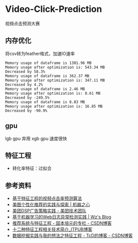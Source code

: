 # Video-Click-Prediction
视频点击预测大赛

## 内存优化

将csv转为feather格式，加速IO速率

```text
Memory usage of dataframe is 1301.96 MB
Memory usage after optimization is: 543.34 MB
Decreased by 58.3%
Memory usage of dataframe is 362.37 MB
Memory usage after optimization is: 347.11 MB
Decreased by 4.2%
Memory usage of dataframe is 2.46 MB
Memory usage after optimization is: 8.61 MB
Decreased by -249.5%
Memory usage of dataframe is 8.83 MB
Memory usage after optimization is: 16.85 MB
Decreased by -90.9%
```
## gpu
lgb gpu 弃用
xgb gpu 速度很快


## 特征工程

- 转化率特征：过拟合


## 参考资料
- [基于特征工程的视频点击率预测算法](http://xblk.ecnu.edu.cn/CN/html/20180309.htm)
- [美图个性化推荐的实践与探索 | 机器之心 ](https://www.jiqizhixin.com/articles/2018-06-27-10)
- [美团DSP广告策略实践 - 美团技术团队](https://tech.meituan.com/2017/05/05/mt-dsp.html)
- [基于机器学习的Web日志异常检测实践 | Wz's Blog ](https://www.wzsite.cn/2018/10/22/%E5%9F%BA%E4%BA%8E%E6%9C%BA%E5%99%A8%E5%AD%A6%E4%B9%A0%E7%9A%84Web%E6%97%A5%E5%BF%97%E5%BC%82%E5%B8%B8%E6%A3%80%E6%B5%8B%E5%AE%9E%E8%B7%B5/)
- [推荐系统与特征工程 - 固本培元的专栏 - CSDN博客 ](https://blog.csdn.net/gubenpeiyuan/article/details/80834099)
- [十二种特征工程相关技术简介_ITPUB博客 ](http://blog.itpub.net/29829936/viewspace-2648602/)
- [数据挖掘实践与我的想法之特征工程 - TcD的博客 - CSDN博客  ](https://blog.csdn.net/u011094454/article/details/78572417)
